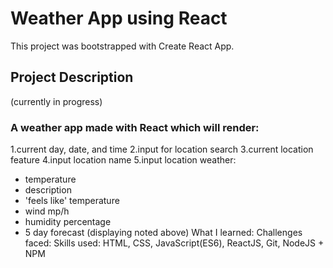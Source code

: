 # Weather App using React

This project was bootstrapped with Create React App.

## Project Description

(currently in progress)

### A weather app made with React which will render:

1.current day, date, and time
2.input for location search
3.current location feature
4.input location name
5.input location weather:

- temperature
- description
- 'feels like' temperature
- wind mp/h
- humidity percentage
- 5 day forecast (displaying noted above)
  What I learned:
  Challenges faced:
  Skills used:
  HTML, CSS, JavaScript(ES6), ReactJS, Git, NodeJS + NPM
